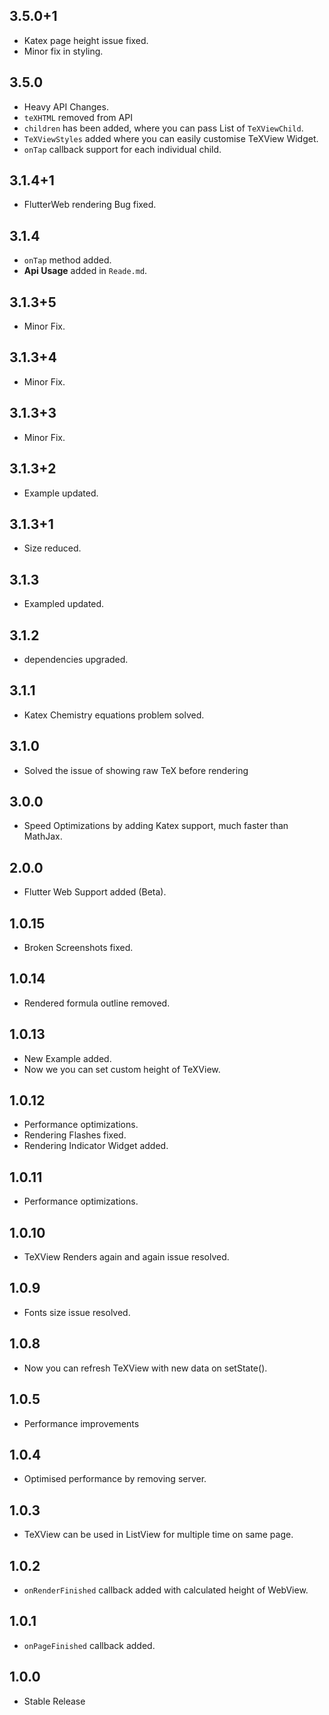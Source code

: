 ## 3.5.0+1
* Katex page height issue fixed.
* Minor fix in styling.

## 3.5.0
*  Heavy API Changes.
* `teXHTML` removed from API
* `children` has been added, where you can pass List of `TeXViewChild`.
* `TeXViewStyles` added where you can easily customise TeXView Widget.
* `onTap` callback support for each individual child.

## 3.1.4+1
* FlutterWeb rendering Bug fixed.

## 3.1.4
* `onTap` method added.
* **Api Usage** added in `Reade.md`.

## 3.1.3+5
* Minor Fix.

## 3.1.3+4
* Minor Fix.

## 3.1.3+3
* Minor Fix.

## 3.1.3+2
* Example updated.

## 3.1.3+1
* Size reduced.

## 3.1.3
* Exampled updated.

## 3.1.2
* dependencies upgraded.

## 3.1.1
* Katex Chemistry equations problem solved.

## 3.1.0
* Solved the issue of showing raw TeX before rendering

## 3.0.0
* Speed Optimizations by adding Katex support, much faster than MathJax.

## 2.0.0
* Flutter Web Support added (Beta).

## 1.0.15
* Broken Screenshots fixed.

## 1.0.14
* Rendered formula outline removed.

## 1.0.13
* New Example added.
* Now we you can set custom height of TeXView.

## 1.0.12
* Performance optimizations.
* Rendering Flashes fixed.
* Rendering Indicator Widget added.

## 1.0.11
* Performance optimizations.

## 1.0.10
* TeXView Renders again and again issue resolved.

## 1.0.9
* Fonts size issue resolved.

## 1.0.8
* Now you can refresh TeXView with new data on setState().

## 1.0.5
* Performance improvements

## 1.0.4
* Optimised performance by removing server.

## 1.0.3

* TeXView can be used in ListView for multiple time on same page.

## 1.0.2

* `onRenderFinished` callback added with calculated height of WebView.

## 1.0.1

* `onPageFinished` callback added.

## 1.0.0

* Stable Release

